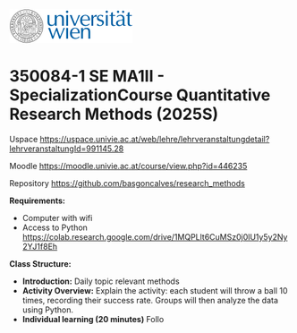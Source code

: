 ![alt text](image.png)
# 350084-1 SE MA1II - SpecializationCourse Quantitative Research Methods (2025S) 

Uspace
https://uspace.univie.ac.at/web/lehre/lehrveranstaltungdetail?lehrveranstaltungId=991145.28

Moodle
https://moodle.univie.ac.at/course/view.php?id=446235

Repository
https://github.com/basgoncalves/research_methods

**Requirements:**

* Computer with wifi
* Access to Python 
https://colab.research.google.com/drive/1MQPLlt6CuMSz0j0lU1y5y2Ny2YJ1f8Eh



**Class Structure:**

* **Introduction:** Daily topic relevant methods
* **Activity Overview:** Explain the activity: each student will throw a ball 10 times, recording their success rate. Groups will then analyze the data using Python.
* **Individual learning (20 minutes)** Follo
